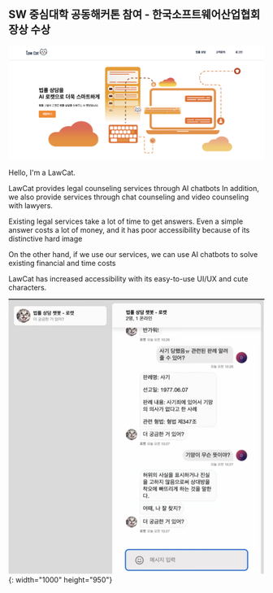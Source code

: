 ## SW 중심대학 공동해커톤 참여 - 한국소프트웨어산업협회장상 수상

![HomeImage](src/images/HomeImage.png)

Hello, I'm a LawCat.

LawCat provides legal counseling services through AI chatbots
In addition, we also provide services through chat counseling and video counseling with lawyers.

Existing legal services take a lot of time to get answers.
Even a simple answer costs a lot of money, and it has poor accessibility because of its distinctive hard image

On the other hand, if we use our services, we can use AI chatbots to solve existing financial and time costs

LawCat has increased accessibility with its easy-to-use UI/UX and cute characters.

![ChatImage](src/images/ChatImage.png){: width="1000" height="950"}
